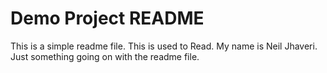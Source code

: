 # Demo Project README

This is a simple readme file.
This is used to Read.
My name is Neil Jhaveri.
Just something going on with the readme file.
